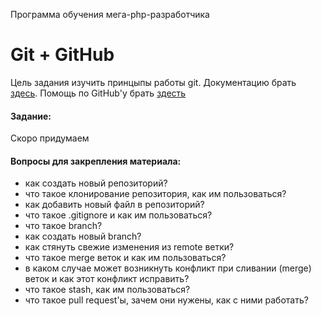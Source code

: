 Программа обучения мега-php-разработчика

Git + GitHub
=====

Цель задания изучить принцыпы работы git. Документацию брать [здесь](http://git-scm.com/documentation). Помощь по GitHub'у брать [здесть](https://help.github.com/)

#### Задание:
Скоро придумаем

#### Вопросы для закрепления материала:
- как создать новый репозиторий?
- что такое клонирование репозитория, как им пользоваться?
- как добавить новый файл в репозиторий?
- что такое .gitignore и как им пользоваться?
- что такое branch?
- как создать новый branch?
- как стянуть свежие изменения из remote ветки?
- что такое merge веток и как им пользоваться?
- в каком случае может возникнуть конфликт при сливании (merge) веток и как этот конфликт исправить?
- что такое stash, как им пользоваться?
- что такое pull request'ы, зачем они нужены, как с ними работать?
